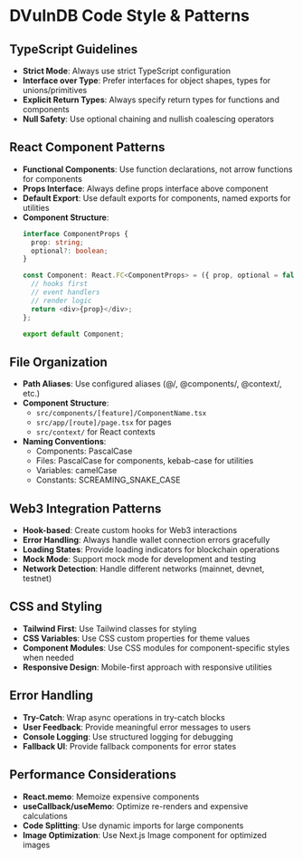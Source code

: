 # DVulnDB Code Style & Patterns

## TypeScript Guidelines
- **Strict Mode**: Always use strict TypeScript configuration
- **Interface over Type**: Prefer interfaces for object shapes, types for unions/primitives
- **Explicit Return Types**: Always specify return types for functions and components
- **Null Safety**: Use optional chaining and nullish coalescing operators

## React Component Patterns
- **Functional Components**: Use function declarations, not arrow functions for components
- **Props Interface**: Always define props interface above component
- **Default Export**: Use default exports for components, named exports for utilities
- **Component Structure**:
  ```typescript
  interface ComponentProps {
    prop: string;
    optional?: boolean;
  }

  const Component: React.FC<ComponentProps> = ({ prop, optional = false }) => {
    // hooks first
    // event handlers
    // render logic
    return <div>{prop}</div>;
  };

  export default Component;
  ```

## File Organization
- **Path Aliases**: Use configured aliases (@/, @components/, @context/, etc.)
- **Component Structure**: 
  - `src/components/[feature]/ComponentName.tsx`
  - `src/app/[route]/page.tsx` for pages
  - `src/context/` for React contexts
- **Naming Conventions**:
  - Components: PascalCase
  - Files: PascalCase for components, kebab-case for utilities
  - Variables: camelCase
  - Constants: SCREAMING_SNAKE_CASE

## Web3 Integration Patterns
- **Hook-based**: Create custom hooks for Web3 interactions
- **Error Handling**: Always handle wallet connection errors gracefully
- **Loading States**: Provide loading indicators for blockchain operations
- **Mock Mode**: Support mock mode for development and testing
- **Network Detection**: Handle different networks (mainnet, devnet, testnet)

## CSS and Styling
- **Tailwind First**: Use Tailwind classes for styling
- **CSS Variables**: Use CSS custom properties for theme values
- **Component Modules**: Use CSS modules for component-specific styles when needed
- **Responsive Design**: Mobile-first approach with responsive utilities

## Error Handling
- **Try-Catch**: Wrap async operations in try-catch blocks
- **User Feedback**: Provide meaningful error messages to users
- **Console Logging**: Use structured logging for debugging
- **Fallback UI**: Provide fallback components for error states

## Performance Considerations
- **React.memo**: Memoize expensive components
- **useCallback/useMemo**: Optimize re-renders and expensive calculations
- **Code Splitting**: Use dynamic imports for large components
- **Image Optimization**: Use Next.js Image component for optimized images